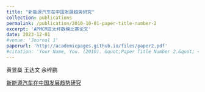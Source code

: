 ```yaml
---
title: "新能源汽车在中国发展趋势研究"
collection: publications
permalink: /publication/2010-10-01-paper-title-number-2
excerpt: 'APMCM亚太杯数模比赛论文'
date: 2023-12-01
#venue: 'Journal 1'
paperurl: 'http://academicpages.github.io/files/paper2.pdf'
#citation: 'Your Name, You. (2010). &quot;Paper Title Number 2.&quot; <i>Journal 1</i>. 1(2).'
---
```

黄昱燊 王达文 余梓鹏

[新能源汽车在中国发展趋势研究](../assets/APMCM.pdf)

